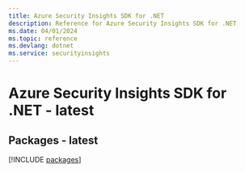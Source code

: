 ```yaml
---
title: Azure Security Insights SDK for .NET
description: Reference for Azure Security Insights SDK for .NET
ms.date: 04/01/2024
ms.topic: reference
ms.devlang: dotnet
ms.service: securityinsights
---
```

# Azure Security Insights SDK for .NET - latest
## Packages - latest
[!INCLUDE [packages](security-insights-index.md)]